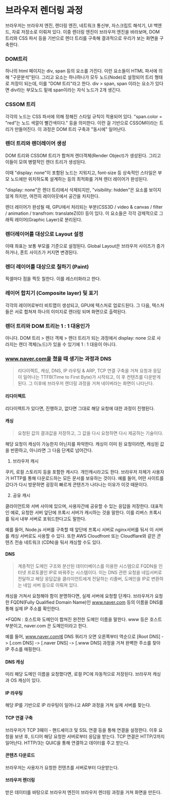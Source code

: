 # 브라우저 렌더링 과정

브라우저는 브라우저 엔진, 렌더링 엔진, 네트워크 통신부, 자스크립트 해석기, UI 백엔드, 자료 저장소로 이뤄져 있다.
이중 렌더링 엔진이 브라우저 엔진을 바라보며, DOM 트리와 CSS 파서 등을 기반으로 렌더 트리를 구축해 결과적으로 우리가 보는 화면을 구축한다.

### DOM트리

하나의 html 페이지는 div, span 등의 요소를 가진다. 이런 요소들이 HTML 파서에 의해 "구문분석"된다.
그리고 요소는 하나하나가 모두 노드(Node)로 설정되어 트리 형태로 저장이 되는데, 이를 "DOM 트리"라고 한다.
div > span, span 이라는 요소가 있다면 div라는 부모노드 밑에 span이라는 자식 노드가 2개 생긴다.

### CSSOM 트리

각각의 노드는 CSS 파서에 의해 정해진 스타일 규칙이 적용되어 있다.
"span.color = "red"는 노드 색깔이 빨간색이다." 등을 의미한다.
이런 걸 기반으로 CSSOM이라는 트리가 만들어진다.
이 과정은 DOM 트리 구축과 "동시에" 일어난다.

### 렌더 트리와 렌더레이어 생성

DOM 트리와 CSSOM 트리가 합쳐져 렌더객체(Render Object)가 생성된다.
그리고 이들이 모여 병렬적인 렌더 트리가 생성된다.

이때 "display: none"이 포함된 노드는 지워지고, font-size 등 상속적인 스타일은 부모 노드에만 위치하도록 설계하는 등의 최적화를 거쳐 렌더 레이어가 완성된다.

"display: none"은 렌더 트리에서 삭제되지만, "visibility: hidden"은 요소를 보이지 않게 하지만, 여전히 레이아웃에서 공간을 차지한다.

렌더 레이어가 완성될 때, GPU에서 처리되는 부분(CSS3D / video & canvas / filter / animation / transfrom: translateZ(0)) 등이 있다.
이 요소들은 각각 강제적으로 그래픽 레이어(Graphic Layer)로 분리된다.

### 렌더레이어를 대상으로 Layout 설정

이때 좌표는 보통 부모를 기준으로 설정된다. Global Layout은 브라우저 사이즈가 증가하거나, 폰트 사이즈가 커지면 변경된다.

### 렌더 레이어를 대상으로 칠하기 (Paint)

픽셀마다 점을 찍듯 칠한다. 이를 레스터화라고 한다.

### 레이어 합치기 (Composite layer) 및 표기

각각의 레이어로부터 비트맵이 생성되고, GPU에 텍스처로 업로드된다.
그 다음, 텍스처들은 서로 합쳐져 하나의 이미지로 렌더링 되며 화면으로 출력된다.

### 렌더 트리와 DOM 트리는 1 : 1 대응인가

아니다. DOM 트리 > 렌더 객체 > 렌더 트리가 되는 과정에서 display: none 으로 사라지는 렌더 객체(노드)가 있을 수 있기에 1 : 1 대응이 아니다.

### www.naver.com을 쳤을 때 생기는 과정과 DNS

> 리다이렉트, 캐싱, DNS, IP 라우팅 & ARP, TCP 연결 구축을 거쳐 요청과 응답이 일어나는 TTFB(Time to First Byte)가 시작되고, 이 후 컨텐츠를 다운받게 된다. 그 이후에 브라우저 렌더링 과정을 거쳐 네이버라는 화면이 나타난다.

#### 리다이렉트

리다이렉트가 있다면, 진행하고, 없다면 그대로 해당 요청에 대한 과정이 진행된다.

#### 캐싱

> 요청된 값의 결과값을 저장하고, 그 값을 다시 요청하면 다시 제공하는 기술이다.

해당 요청이 캐싱이 가능한지 아닌지를 파악한다.
캐싱이 이미 된 요청이라면, 캐싱된 값을 반환하고, 아니라면 그 다음 단계로 넘어간다.

1. 브라우저 캐시

쿠키, 로컬 스토리지 등을 포함한 캐시다. 개인캐시라고도 한다.
브라우저 자체가 사용자가 HTTP를 통해 다운로드하는 모든 문서를 보유하는 것이다.
예를 들어, 어떤 사이트를 갔다가 다시 방문하면 굉장히 빠르게 콘텐츠가 나타나는 이유가 이것 때문이다.

2. 공유 캐시

클라이언트와 서버 사이에 있으며, 사용자간에 공유할 수 있는 응답을 저장한다.
대표적인 예로, 요청한 서버 앞단에 프록시 서버가 캐시하는 것을 말한다.
이를 리버스 프록시를 둬서 내부 서버로 포워드한다고도 말한다.

예를 들어, Node.js 서버를 구축할 때 앞단에 프록시 서버로 nginx서버를 둬서 이 서버를 캐싱 서버로도 사용할 수 있다.
또한 AWS Cloudfront 또는 Cloudflare와 같은 콘텐츠 전송 네트워크 (CDN)을 둬서 캐싱할 수도 있다.

#### DNS

> 계층적인 도메인 구조와 분산된 데이터베이스를 이용한 시스템으로 FQDN을 인터넷 프로토콜인 IP로 바꿔주는 시스템이다. 이는 DNS 관련 요청을 네임서버로 전달하고 해당 응답값을 클라이언트에게 전달하는 리졸버, 도메인을 IP로 변환하는 네임 서버 등으로 이뤄져 있다.

캐싱을 거쳐서 요청해야 함이 분명하다면, 실제 서버에 요청할 단계다.
브라우저가 요청한 FQDN(Fully Qualified Domain Name)인 www.naver.com 등의 이름을 DNS를 통해 실제 IP 주소를 확인한다.

\*FQDN : 호스트와 도메인이 합쳐진 완전한 도메인 이름을 말한다. www 등은 호스트 부분이고, naver.com 은 도메인이라고 한다.

예를 들어, www.naver.com에 DNS 쿼리가 오면 오른쪽부터 역순으로 [Root DNS] -> [.com DNS] -> [.naver DNS] -> [.www DNS] 과정을 거쳐 완벽한 주소를 찾아 IP 주소를 매핑한다.

#### DNS 캐싱

미리 해당 도메인 이름을 요청했다면, 로컬 PC에 자동적으로 저장된다. 브라우저 캐싱과 OS 캐싱이 있다.

#### IP 라우팅

해당 IP를 기반으로 IP 라우팅이 일어나고 ARP 과정을 거쳐 실제 서버를 찾는다.

#### TCP 연결 구축

브라우저가 TCP 3웨이 - 핸드셰이크 및 SSL 연결 등을 통해 연결을 설정한다.
이후 요청을 보낸 후, 드디어 해당 요청한 서버로부터 응답을 받는다.
TCP 연결은 HTTP/2까지 일어난다. HTTP/3는 QUIC을 통해 연결하고 데이터를 주고 받는다.

#### 콘텐츠 다운로드

브라우저는 사용자가 요청한 컨텐츠를 서버로부터 다운받는다.

#### 브라우저 렌더링

받은 데이터를 바탕으로 브라우저 엔진이 브라우저 렌더링 과정을 거쳐 화면을 만든다.
